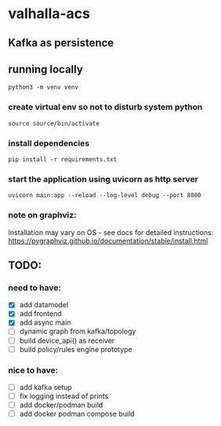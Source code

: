 # valhalla-acs


## Kafka as persistence

## running locally
```python3 -m venv venv```

### create virtual env so not to disturb system python
```source source/bin/activate```

### install dependencies
```pip install -r requirements.txt```

### start the application using uvicorn as http server
```uvicorn main:app --reload --log-level debug --port 8000```

### note on graphviz:
Installation may vary on OS - see docs for detailed instructions: https://pygraphviz.github.io/documentation/stable/install.html





## TODO:
### need to have: 
- [x] add datamodel
- [x] add frontend
- [x] add async main
- [ ] dynamic graph from kafka/topology
- [ ] build device_api() as receiver
- [ ] build policy/rules engine prototype

### nice to have:
- [ ] add kafka setup 
- [ ] fix logging instead of prints
- [ ] add docker/podman build
- [ ] add docker podman compose build
